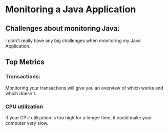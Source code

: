 # Monitoring a Java Application

## Challenges about monitoring Java:
I didn't really have any big challenges when monitoring my Java Application.

## Top Metrics
### Transactions:
Monitoring your transactions will give you an overview of which works and which doesn't.
### CPU utilization
If your CPU utilization is too high for a longer time, it could make your computer very slow.
